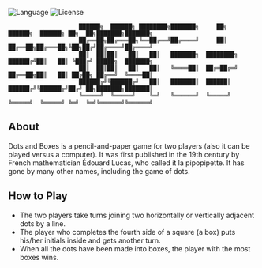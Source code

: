 ![Language](https://img.shields.io/badge/language-C%20-red.svg)
![License](https://img.shields.io/badge/license-Apache_2.0-orange.svg)



                        ██████╗  ██████╗ ████████╗███████╗     ██╗    ██████╗  ██████╗ ██╗  ██╗███████╗███████╗
                        ██╔══██╗██╔═══██╗╚══██╔══╝██╔════╝     ██║    ██╔══██╗██╔═══██╗╚██╗██╔╝██╔════╝██╔════╝
                        ██║  ██║██║   ██║   ██║   ███████╗  ████████╗ ██████╔╝██║   ██║ ╚███╔╝ █████╗  ███████╗
                        ██║  ██║██║   ██║   ██║   ╚════██║  ██╔═██╔═╝ ██╔══██╗██║   ██║ ██╔██╗ ██╔══╝  ╚════██║
                        ██████╔╝╚██████╔╝   ██║   ███████║  ██████║   ██████╔╝╚██████╔╝██╔╝ ██╗███████╗███████║
                        ╚═════╝  ╚═════╝    ╚═╝   ╚══════╝  ╚═════╝   ╚═════╝  ╚═════╝ ╚═╝  ╚═╝╚══════╝╚══════╝
                                                                                        


## About
Dots and Boxes is a pencil-and-paper game for two players (also it can be played versus a computer). It was first published in the 19th century by French mathematician Édouard Lucas, who called it la pipopipette. It has gone by many other names, including the game of dots.

## How to Play
* The two players take turns joining two horizontally or vertically adjacent dots by a line.
* The player who completes the fourth side of a square (a box) puts his/her initials inside and gets another turn.
* When all the dots have been made into boxes, the player with the most boxes wins.
